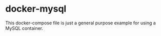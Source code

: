 # docker-mysql

This docker-compose file is just a general purpose example for using a MySQL container.